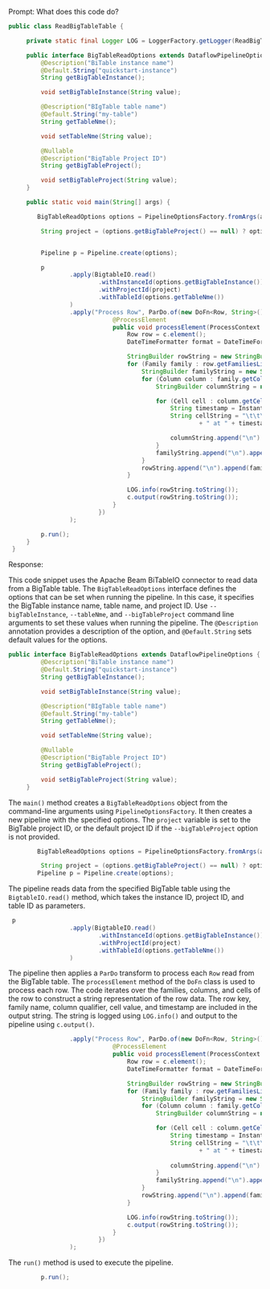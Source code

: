 Prompt:
What does this code do?

```java
public class ReadBigTableTable {

     private static final Logger LOG = LoggerFactory.getLogger(ReadBigTableTable.class);

     public interface BigTableReadOptions extends DataflowPipelineOptions {
         @Description("BiTable instance name")
         @Default.String("quickstart-instance")
         String getBigTableInstance();

         void setBigTableInstance(String value);

         @Description("BIgTable table name")
         @Default.String("my-table")
         String getTableNme();

         void setTableNme(String value);

         @Nullable
         @Description("BigTable Project ID")
         String getBigTableProject();

         void setBigTableProject(String value);
     }

     public static void main(String[] args) {

        BigTableReadOptions options = PipelineOptionsFactory.fromArgs(args).withValidation().as(BigTableReadOptions.class);

         String project = (options.getBigTableProject() == null) ? options.getProject() : options.getBigTableProject();


         Pipeline p = Pipeline.create(options);

         p
                 .apply(BigtableIO.read()
                         .withInstanceId(options.getBigTableInstance())
                         .withProjectId(project)
                         .withTableId(options.getTableNme())
                 )
                 .apply("Process Row", ParDo.of(new DoFn<Row, String>() {
                             @ProcessElement
                             public void processElement(ProcessContext c) {
                                 Row row = c.element();
                                 DateTimeFormatter format = DateTimeFormat.forPattern("yyyy/MM/dd HH:mm:ss");

                                 StringBuilder rowString = new StringBuilder("BigQuery Row: " + row.getKey().toStringUtf8());
                                 for (Family family : row.getFamiliesList()) {
                                     StringBuilder familyString = new StringBuilder("\t Family: " + family.getName());
                                     for (Column column : family.getColumnsList()) {
                                         StringBuilder columnString = new StringBuilder("\t\t Column: " + column.getQualifier().toStringUtf8());

                                         for (Cell cell : column.getCellsList()) {
                                             String timestamp = Instant.ofEpochMilli(cell.getTimestampMicros() / 1000).toString(format);
                                             String cellString = "\t\t\t Cell: " + cell.getValue().toStringUtf8()
                                                     + " at " + timestamp;

                                             columnString.append("\n").append(cellString);
                                         }
                                         familyString.append("\n").append(columnString);
                                     }
                                     rowString.append("\n").append(familyString);
                                 }

                                 LOG.info(rowString.toString());
                                 c.output(rowString.toString());
                             }
                         })
                 );

         p.run();
     }
 }
```

Response:

This code snippet uses the Apache Beam BiTableIO connector to read data from a BigTable table. The `BigTableReadOptions` interface defines the options that can be set when running the pipeline. In this case, it specifies the BigTable instance name, table name, and project ID. Use `--bigTableInstance`, `--tableNme`, and `--bigTableProject` command line arguments to set these values when running the pipeline. The `@Description` annotation provides a description of the option, and `@Default.String` sets default values for the options.
```java
public interface BigTableReadOptions extends DataflowPipelineOptions {
         @Description("BiTable instance name")
         @Default.String("quickstart-instance")
         String getBigTableInstance();

         void setBigTableInstance(String value);

         @Description("BIgTable table name")
         @Default.String("my-table")
         String getTableNme();

         void setTableNme(String value);

         @Nullable
         @Description("BigTable Project ID")
         String getBigTableProject();

         void setBigTableProject(String value);
     }
```

The `main()` method creates a `BigTableReadOptions` object from the command-line arguments using `PipelineOptionsFactory`. It then creates a new pipeline with the specified options. The `project` variable is set to the BigTable project ID, or the default project ID if the `--bigTableProject` option is not provided.

```java
        BigTableReadOptions options = PipelineOptionsFactory.fromArgs(args).withValidation().as(BigTableReadOptions.class);

         String project = (options.getBigTableProject() == null) ? options.getProject() : options.getBigTableProject();
        Pipeline p = Pipeline.create(options);
```
The pipeline reads data from the specified BigTable table using the `BigtableIO.read()` method, which takes the instance ID, project ID, and table ID as parameters.
```java
 p
                 .apply(BigtableIO.read()
                         .withInstanceId(options.getBigTableInstance())
                         .withProjectId(project)
                         .withTableId(options.getTableNme())
                 )
```
The pipeline then applies a `ParDo` transform to process each `Row` read from the BigTable table. The `processElement` method of the `DoFn` class is used to process each row. The code iterates over the families, columns, and cells of the row to construct a string representation of the row data. The row key, family name, column qualifier, cell value, and timestamp are included in the output string. The string is logged using `LOG.info()` and output to the pipeline using `c.output()`.
```java
                 .apply("Process Row", ParDo.of(new DoFn<Row, String>() {
                             @ProcessElement
                             public void processElement(ProcessContext c) {
                                 Row row = c.element();
                                 DateTimeFormatter format = DateTimeFormat.forPattern("yyyy/MM/dd HH:mm:ss");

                                 StringBuilder rowString = new StringBuilder("BigQuery Row: " + row.getKey().toStringUtf8());
                                 for (Family family : row.getFamiliesList()) {
                                     StringBuilder familyString = new StringBuilder("\t Family: " + family.getName());
                                     for (Column column : family.getColumnsList()) {
                                         StringBuilder columnString = new StringBuilder("\t\t Column: " + column.getQualifier().toStringUtf8());

                                         for (Cell cell : column.getCellsList()) {
                                             String timestamp = Instant.ofEpochMilli(cell.getTimestampMicros() / 1000).toString(format);
                                             String cellString = "\t\t\t Cell: " + cell.getValue().toStringUtf8()
                                                     + " at " + timestamp;
 
                                             columnString.append("\n").append(cellString);
                                         }
                                         familyString.append("\n").append(columnString);
                                     }
                                     rowString.append("\n").append(familyString);
                                 }

                                 LOG.info(rowString.toString());
                                 c.output(rowString.toString());
                             }
                         })
                 );
```
The `run()` method is used to execute the pipeline.
```java
         p.run();
```



